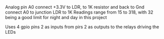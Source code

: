 Analog pin A0
  connect +3.3V to LDR, to 1K resistor and back to Gnd
  connect A0 to junction LDR to 1K
  Readings range from 15 to 318, with 32 being a good
    limit for night and day in this project
    
Uses 4 gpio pins
2 as inputs from pirs
2 as outputs to the relays driving the LEDs

